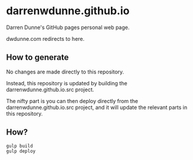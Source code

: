 # darrenwdunne.github.io
Darren Dunne's GitHub pages personal web page.

dwdunne.com redirects to here.

## How to generate
No changes are made directly to this repository.

Instead, this repository is updated by building the darrenwdunne.github.io.src project. 

The nifty part is you can then deploy directly from the darrenwdunne.github.io.src project, and it will update the relevant parts in this repository. 

## How?
```
gulp build
gulp deploy
```
